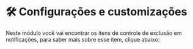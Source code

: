 # 🛠️ Configurações e customizações

Neste módulo você vai encontrar os itens de controle de exclusão em notificações, para saber mais sobre esse item, clique abaixo:

